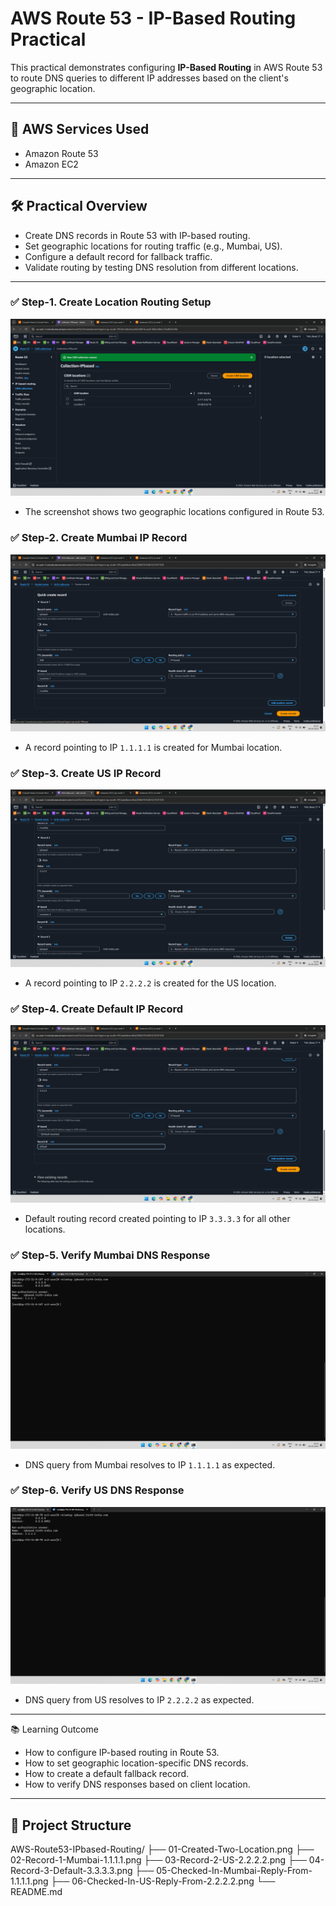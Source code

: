 # AWS Route 53 - IP-Based Routing Practical

This practical demonstrates configuring **IP-Based Routing** in AWS Route 53 to route DNS queries to different IP addresses based on the client's geographic location.

---

## 🔗 AWS Services Used

- Amazon Route 53  
- Amazon EC2

---

## 🛠️ Practical Overview
- Create DNS records in Route 53 with IP-based routing.
- Set geographic locations for routing traffic (e.g., Mumbai, US).
- Configure a default record for fallback traffic.
- Validate routing by testing DNS resolution from different locations.

---

### ✅ Step-1. Create Location Routing Setup

![01-Created-Two-Location](01-Created-Two-Location.png)

- The screenshot shows two geographic locations configured in Route 53.

### ✅ Step-2. Create Mumbai IP Record

![02-Record-1-Mumbai-1.1.1.1](02-Record-1-Mumbai-1.1.1.1.png)

- A record pointing to IP `1.1.1.1` is created for Mumbai location.

### ✅ Step-3. Create US IP Record

![03-Record-2-US-2.2.2.2](03-Record-2-US-2.2.2.2.png)

- A record pointing to IP `2.2.2.2` is created for the US location.

### ✅ Step-4. Create Default IP Record

![04-Record-3-Default-3.3.3.3](04-Record-3-Default-3.3.3.3.png)

- Default routing record created pointing to IP `3.3.3.3` for all other locations.

### ✅ Step-5. Verify Mumbai DNS Response

![05-Checked-In-Mumbai-Reply-From-1.1.1.1](05-Checked-In-Mumbai-Reply-From-1.1.1.1.png)

- DNS query from Mumbai resolves to IP `1.1.1.1` as expected.

### ✅ Step-6. Verify US DNS Response

![06-Checked-In-US-Reply-From-2.2.2.2](06-Checked-In-US-Reply-From-2.2.2.2.png)

- DNS query from US resolves to IP `2.2.2.2` as expected.

---

📚 Learning Outcome

- How to configure IP-based routing in Route 53.
- How to set geographic location-specific DNS records.
- How to create a default fallback record.
- How to verify DNS responses based on client location.

---

## 📁 Project Structure

AWS-Route53-IPbased-Routing/
├── 01-Created-Two-Location.png
├── 02-Record-1-Mumbai-1.1.1.1.png
├── 03-Record-2-US-2.2.2.2.png
├── 04-Record-3-Default-3.3.3.3.png
├── 05-Checked-In-Mumbai-Reply-From-1.1.1.1.png
├── 06-Checked-In-US-Reply-From-2.2.2.2.png
└── README.md


